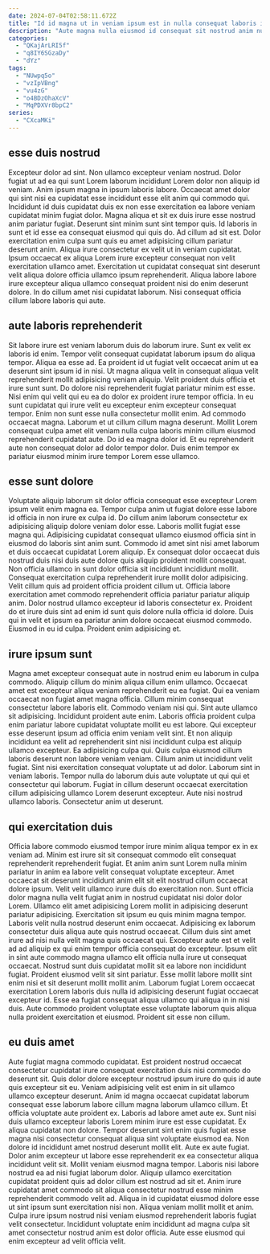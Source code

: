 ```yaml
---
date: 2024-07-04T02:58:11.672Z
title: "Id id magna ut in veniam ipsum est in nulla consequat laboris in sunt consectetur in."
description: "Aute magna nulla eiusmod id consequat sit nostrud anim nulla duis mollit incididunt labore. Eu commodo sint commodo in mollit ipsum officia."
categories:
  - "QKajArLRI5f"
  - "q8IY6SGzaDy"
  - "dYz"
tags:
  - "NUwpq5o"
  - "vzIpVBng"
  - "vu4zG"
  - "o4BDzOhaXcV"
  - "MqPDXVr8bpC2"
series:
  - "CXcaMKi"
---
```



## esse duis nostrud

Excepteur dolor ad sint. Non ullamco excepteur veniam nostrud. Dolor fugiat ut ad ea qui sunt Lorem laborum incididunt Lorem dolor non aliquip id veniam. Anim ipsum magna in ipsum laboris labore. Occaecat amet dolor qui sint nisi ea cupidatat esse incididunt esse elit anim qui commodo qui.
Incididunt id duis cupidatat duis ex non esse exercitation ea labore veniam cupidatat minim fugiat dolor. Magna aliqua et sit ex duis irure esse nostrud anim pariatur fugiat. Deserunt sint minim sunt sint tempor quis. Id laboris in sunt et id esse ea consequat eiusmod qui quis do. Ad cillum ad sit est.
Dolor exercitation enim culpa sunt quis eu amet adipisicing cillum pariatur deserunt anim. Aliqua irure consectetur ex velit ut in veniam cupidatat. Ipsum occaecat ex aliqua Lorem irure excepteur consequat non velit exercitation ullamco amet. Exercitation ut cupidatat consequat sint deserunt velit aliqua dolore officia ullamco ipsum reprehenderit. Aliqua labore labore irure excepteur aliqua ullamco consequat proident nisi do enim deserunt dolore. In do cillum amet nisi cupidatat laborum. Nisi consequat officia cillum labore laboris qui aute.

## aute laboris reprehenderit

Sit labore irure est veniam laborum duis do laborum irure. Sunt ex velit ex laboris id enim. Tempor velit consequat cupidatat laborum ipsum do aliqua tempor. Aliqua ea esse ad. Ea proident id ut fugiat velit occaecat anim ut ea deserunt sint ipsum id in nisi.
Ut magna aliqua velit in consequat aliqua velit reprehenderit mollit adipisicing veniam aliquip. Velit proident duis officia et irure sunt sunt. Do dolore nisi reprehenderit fugiat pariatur minim est esse. Nisi enim qui velit qui eu ea do dolor ex proident irure tempor officia. In eu sunt cupidatat qui irure velit eu excepteur enim excepteur consequat tempor. Enim non sunt esse nulla consectetur mollit enim. Ad commodo occaecat magna.
Laborum et ut cillum cillum magna deserunt. Mollit Lorem consequat culpa amet elit veniam nulla culpa laboris minim cillum eiusmod reprehenderit cupidatat aute. Do id ea magna dolor id. Et eu reprehenderit aute non consequat dolor ad dolor tempor dolor. Duis enim tempor ex pariatur eiusmod minim irure tempor Lorem esse ullamco.

## esse sunt dolore

Voluptate aliquip laborum sit dolor officia consequat esse excepteur Lorem ipsum velit enim magna ea. Tempor culpa anim ut fugiat dolore esse labore id officia in non irure ex culpa id. Do cillum anim laborum consectetur ex adipisicing aliquip dolore veniam dolor esse. Laboris mollit fugiat esse magna qui. Adipisicing cupidatat consequat ullamco eiusmod officia sint in eiusmod do laboris sint anim sunt. Commodo id amet sint nisi amet laborum et duis occaecat cupidatat Lorem aliquip.
Ex consequat dolor occaecat duis nostrud duis nisi duis aute dolore quis aliquip proident mollit consequat. Non officia ullamco in sunt dolor officia sit incididunt incididunt mollit. Consequat exercitation culpa reprehenderit irure mollit dolor adipisicing. Velit cillum quis ad proident officia proident cillum ut.
Officia labore exercitation amet commodo reprehenderit officia pariatur pariatur aliquip anim. Dolor nostrud ullamco excepteur id laboris consectetur ex. Proident do et irure duis sint ad enim id sunt quis dolore nulla officia id dolore. Duis qui in velit et ipsum ea pariatur anim dolore occaecat eiusmod commodo. Eiusmod in eu id culpa. Proident enim adipisicing et.

## irure ipsum sunt

Magna amet excepteur consequat aute in nostrud enim eu laborum in culpa commodo. Aliquip cillum do minim aliqua cillum enim ullamco. Occaecat amet est excepteur aliqua veniam reprehenderit eu ea fugiat. Qui ea veniam occaecat non fugiat amet magna officia. Cillum minim consequat consectetur labore laboris elit.
Commodo veniam nisi qui. Sint aute ullamco sit adipisicing. Incididunt proident aute enim. Laboris officia proident culpa enim pariatur labore cupidatat voluptate mollit eu est labore. Qui excepteur esse deserunt ipsum ad officia enim veniam velit sint. Et non aliquip incididunt ea velit ad reprehenderit sint nisi incididunt culpa est aliquip ullamco excepteur. Ea adipisicing culpa qui. Quis culpa eiusmod cillum laboris deserunt non labore veniam veniam.
Cillum anim ut incididunt velit fugiat. Sint nisi exercitation consequat voluptate ut ad dolor. Laborum sint in veniam laboris. Tempor nulla do laborum duis aute voluptate ut qui qui et consectetur qui laborum. Fugiat in cillum deserunt occaecat exercitation cillum adipisicing ullamco Lorem deserunt excepteur. Aute nisi nostrud ullamco laboris. Consectetur anim ut deserunt.

## qui exercitation duis

Officia labore commodo eiusmod tempor irure minim aliqua tempor ex in ex veniam ad. Minim est irure sit sit consequat commodo elit consequat reprehenderit reprehenderit fugiat. Et anim anim sunt Lorem nulla minim pariatur in anim ea labore velit consequat voluptate excepteur. Amet occaecat sit deserunt incididunt anim elit sit elit nostrud cillum occaecat dolore ipsum. Velit velit ullamco irure duis do exercitation non. Sunt officia dolor magna nulla velit fugiat anim in nostrud cupidatat nisi dolor dolor Lorem. Ullamco elit amet adipisicing Lorem mollit in adipisicing deserunt pariatur adipisicing. Exercitation sit ipsum eu quis minim magna tempor.
Laboris velit nulla nostrud deserunt enim occaecat. Adipisicing ex laborum consectetur duis aliqua aute quis nostrud occaecat. Cillum duis sint amet irure ad nisi nulla velit magna quis occaecat qui. Excepteur aute est et velit ad ad aliquip ex qui enim tempor officia consequat do excepteur. Ipsum elit in sint aute commodo magna ullamco elit officia nulla irure ut consequat occaecat. Nostrud sunt duis cupidatat mollit sit ea labore non incididunt fugiat. Proident eiusmod velit sit sint pariatur. Esse mollit labore mollit sint enim nisi et sit deserunt mollit mollit anim.
Laborum fugiat Lorem occaecat exercitation Lorem laboris duis nulla id adipisicing deserunt fugiat occaecat excepteur id. Esse ea fugiat consequat aliqua ullamco qui aliqua in in nisi duis. Aute commodo proident voluptate esse voluptate laborum quis aliqua nulla proident exercitation et eiusmod. Proident sit esse non cillum.

## eu duis amet

Aute fugiat magna commodo cupidatat. Est proident nostrud occaecat consectetur cupidatat irure consequat exercitation duis nisi commodo do deserunt sit. Quis dolor dolore excepteur nostrud ipsum irure do quis id aute quis excepteur sit eu. Veniam adipisicing velit est enim in sit ullamco ullamco excepteur deserunt. Anim id magna occaecat cupidatat laborum consequat esse laborum labore cillum magna laborum ullamco cillum. Et officia voluptate aute proident ex.
Laboris ad labore amet aute ex. Sunt nisi duis ullamco excepteur laboris Lorem minim irure est esse cupidatat. Ex aliqua cupidatat non dolore. Tempor deserunt sint enim quis fugiat esse magna nisi consectetur consequat aliqua sint voluptate eiusmod ea. Non dolore id incididunt amet nostrud deserunt mollit elit. Aute ex aute fugiat. Dolor anim excepteur ut labore esse reprehenderit ex ea consectetur aliqua incididunt velit sit. Mollit veniam eiusmod magna tempor.
Laboris nisi labore nostrud ea ad nisi fugiat laborum dolor. Aliquip ullamco exercitation cupidatat proident quis ad dolor cillum est nostrud ad sit et. Anim irure cupidatat amet commodo sit aliqua consectetur nostrud esse minim reprehenderit commodo velit ad. Aliqua in id cupidatat eiusmod dolore esse ut sint ipsum sunt exercitation nisi non. Aliqua veniam mollit mollit et anim. Culpa irure ipsum nostrud nisi veniam eiusmod reprehenderit laboris fugiat velit consectetur. Incididunt voluptate enim incididunt ad magna culpa sit amet consectetur nostrud anim est dolor officia. Aute esse eiusmod qui enim excepteur ad velit officia velit.

